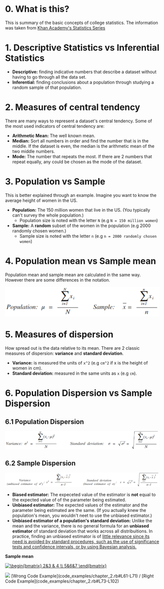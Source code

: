 # 0. What is this?
This is summary of the basic concepts of college statistics.  The information was taken from [Khan Academy's Statistics Series](https://www.youtube.com/watch?v=uhxtUt_-GyM&list=PL1328115D3D8A2566)

# 1. Descriptive Statistics vs Inferential Statistics
- __Descriptive:__ finding indicative numbers that describe a dataset without having to go through all the data set.
- __Inferential:__ finding conclusions about a population through studying a random sample of that population.

# 2. Measures of central tendency
There are many ways to represent a dataset's central tendency. Some of the most used indicators of central tendency are:

- __Arithmetic Mean:__ The well known mean.
- __Median:__ Sort all numbers in order and find the number that is in the middle. If the dataset is even, the median is the arithmetic mean of the two middle numbers.
- __Mode:__ The number that repeats the most. If there are 2 numbers that repeat equally, any could be chosen as the mode of the dataset.

# 3. Population vs Sample
This is better explained through an example.  Imagine you want to know the average height of women in the US.

- __Population:__ The 150 million women that live in the US. (You typically can't survey the whole population.)
    - Population size is noted with the letter `N` (e.g `N = 150 million women`) 
- __Sample:__ A __random__ subset of the women in the population (e.g 2000 randomly chosen women.)
    - Sample size is noted with the letter `n` (e.g `n = 2000 randomly chosen women`)

# 4. Population mean vs Sample mean
Population mean and sample mean are calculated in the same way. However there are some differences in the notation.

<img src="/equations/4_population_mean_vs_sample_mean/population_vs_sample_mean.png"/>

# 5. Measures of dispersion
How spread out is the data relative to its mean. There are 2 classic measures of dispersion: __variance__ and __standard deviation__.

- __Variance:__ is measured the units of `x^2` (e.g `cm^2` if x is the height of women in cm).
- __Standard deviation:__ measured in the same units as `x` (e.g `cm`).

# 6. Population Dispersion vs Sample Dispersion
## 6.1 Population Dispersion

<img src="/equations/6_population_dispersion_vs_sample_dispersion/population_variance_and_sd.png"/>

## 6.2 Sample Dispersion

<img src="/equations/6_population_dispersion_vs_sample_dispersion/sample_variance_and_sd_v2.png"/>

- __Biased estimator:__  The expeceted value of the estimator is __not__ equal to the expected value of of the parameter being estimated.
- __Unbiased estimator:__ The expected values of the estimator and the parameter being estimated are the same. (If you actually knew the population's mean, you wouldn't neet to use the unbiased estimator.)
- __Unbiased estimator of a population's standard deviation:__ Unlike the mean and the variance, there is no general formula for an __unbiased estimator__ of standard deviation that works across all distribuitions. In practice, finding an unbiased estimator is of [little relevance since its need is avoided by standard procedures, such as the use of significance tests and confidence intervals, or by using Bayesian analysis.](https://en.wikipedia.org/wiki/Unbiased_estimation_of_standard_deviation)

__Sample mean__

<a href="https://www.codecogs.com/eqnedit.php?latex=\begin{bmatrix}&space;2&3&space;&&space;4&space;\\&space;5&6&7&space;\end{bmatrix}" target="_blank"><img src="https://latex.codecogs.com/gif.latex?\begin{bmatrix}&space;2&3&space;&&space;4&space;\\&space;5&6&7&space;\end{bmatrix}" title="\begin{bmatrix} 2&3 & 4 \\ 5&6&7 \end{bmatrix}" /></a>

<img src="/images/ch3_likelihood_of_change_vs_dependents.png" width="600"/>
[Wrong Code Example](code_examples/chapter_2.rb#L61-L71) / [Right Code Example](code_examples/chapter_2.rb#L73-L102)

